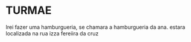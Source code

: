 # TURMAE

Irei fazer uma hamburgueria, se chamara a hamburgueria da ana.
estara localizada na rua izza fereiira da cruz
